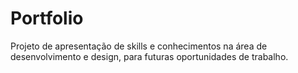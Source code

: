 # Portfolio
Projeto de apresentação de skills e conhecimentos na área de desenvolvimento e design, para futuras oportunidades de trabalho.

